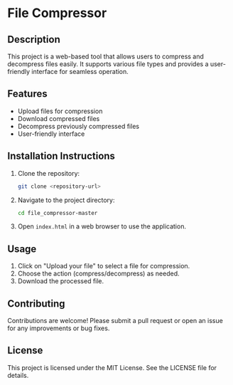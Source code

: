 # File Compressor

## Description
This project is a web-based tool that allows users to compress and decompress files easily. It supports various file types and provides a user-friendly interface for seamless operation.

## Features
- Upload files for compression
- Download compressed files
- Decompress previously compressed files
- User-friendly interface

## Installation Instructions
1. Clone the repository:
   ```bash
   git clone <repository-url>
   ```
2. Navigate to the project directory:           
   ```bash
   cd file_compressor-master
   ```
3. Open `index.html` in a web browser to use the application.

## Usage
1. Click on "Upload your file" to select a file for compression.
2. Choose the action (compress/decompress) as needed.
3. Download the processed file.

## Contributing
Contributions are welcome! Please submit a pull request or open an issue for any improvements or bug fixes.

## License
This project is licensed under the MIT License. See the LICENSE file for details.